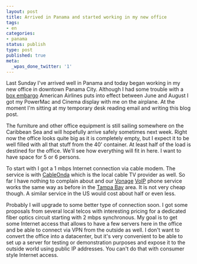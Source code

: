 ```yaml
---
layout: post
title: Arrived in Panama and started working in my new office
tags:
- en
categories:
- panama
status: publish
type: post
published: true
meta:
  _wpas_done_twitter: '1'
---
```

<p>Last Sunday I've arrived well in Panama and today began working in my new office in downtown Panama City. Although I had some trouble with a <a href="/2006/07/09/box-embargos-are-so-annoying.html">box embargo</a> American Airlines puts into effect between June and August I got my PowerMac and Cinema display with me on the airplane. At the moment I'm sitting at my temporary desk reading email and writing this blog post.</p>

<p>The furniture and other office equipment is still sailing somewhere on the Caribbean Sea and will hopefully arrive safely sometimes next week. Right now the office looks quite big as it is completely empty, but I expect it to be well filled with all that stuff from the 40' container. At least half of the load is destined for the office. We'll see how everything will fit in here. I want to have space for 5 or 6 persons.</p>

<p>To start with I got a 1 mbps Internet connection via cable modem. The service is with <a href="http://www.cableonda.net/">CableOnda</a> which is the local cable TV provider as well. So far I have nothing to complain about and our <a href="http://www.vonage.com/">Vonage</a> <a href="http://en.wikipedia.org/wiki/Voip">VoIP</a> phone service works the same way as before in the <a href="http://www.visittampabay.com/">Tampa Bay</a> area. It is not very cheap though. A similar service in the US would cost about half or even less.</p>

<p>Probably I will upgrade to some better type of connection soon. I got some proposals from several local telcos with interesting pricing for a dedicated fiber optics circuit starting with 2 mbps synchronous. My goal is to get some Internet access that allows to have a few servers here in the office and be able to connect via VPN from the outside as well. I don't want to convert the office into a datacenter, but it's very convenient to be able to set up a server for testing or demonstration purposes and expose it to the outside world using public IP addresses. You can't do that with consumer style Internet access.</p>
